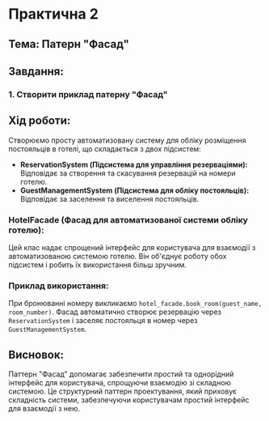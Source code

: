 # Практична 2

## Тема: Патерн "Фасад"

## Завдання:

### 1. Створити приклад патерну "Фасад"

## Хід роботи:

Створюємо просту автоматизовану систему для обліку розміщення постояльців в готелі, що складається з двох підсистем:

- **ReservationSystem (Підсистема для управління резерваціями):** Відповідає за створення та скасування резервацій на номери готелю.
- **GuestManagementSystem (Підсистема для обліку постояльців):** Відповідає за заселення та виселення постояльців.

### HotelFacade (Фасад для автоматизованої системи обліку готелю):

Цей клас надає спрощений інтерфейс для користувача для взаємодії з автоматизованою системою готелю. Він об'єднує роботу обох підсистем і робить їх використання більш зручним.

### Приклад використання:

При бронюванні номеру викликаємо `hotel_facade.book_room(guest_name, room_number)`. Фасад автоматично створює резервацію через `ReservationSystem` і заселяє постояльця в номер через `GuestManagementSystem`.

## Висновок:

Паттерн "Фасад" допомагає забезпечити простий та однорідний інтерфейс для користувача, спрощуючи взаємодію зі складною системою. Це структурний паттерн проектування, який приховує складність системи, забезпечуючи користувачам простий інтерфейс для взаємодії з нею.

